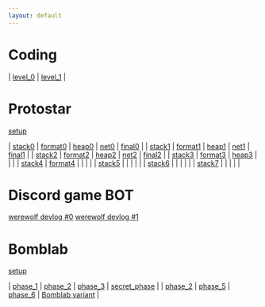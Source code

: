 ```yaml
---
layout: default
---
```


# Coding

| [level_0](./coding/level_0.html) | [level_1](./coding/level_1.html) |

# Protostar

[setup](./protostar/setup.html)

| [stack0](./protostar/stack0.html) | [format0](./protostar/format0.html) | [heap0](./protostar/heap0.html) | [net0](./protostar/net0.html) | [final0](./protostar/final0.html) |
| [stack1](./protostar/stack1.html) | [format1](./protostar/format1.html) | [heap1](./protostar/heap1.html) | [net1](./protostar/net1.html) | [final1](./protostar/final1.html) |
| [stack2](./protostar/stack2.html) | [format2](./protostar/format2.html) | [heap2](./protostar/heap2.html) | [net2](./protostar/net2.html) | [final2](./protostar/final2.html) |
| [stack3](./protostar/stack3.html) | [format3](./protostar/format3.html) | [heap3](./protostar/heap3.html) |   |   |
| [stack4](./protostar/stack4.html) | [format4](./protostar/format4.html) |   |   |   |
| [stack5](./protostar/stack5.html) |   |   |   |   |
| [stack6](./protostar/stack6.html) |   |   |   |   |
| [stack7](./protostar/stack7.html) |   |   |   |   |

# Discord game BOT

[werewolf devlog #0](./devlog/discord_game_werewolf_0.html)
[werewolf devlog #1](./devlog/discord_game_werewolf_1.html)

# Bomblab

[setup](./bomblab/setup.html)

| [phase_1](./bomblab/phase_1.html) | [phase_2](./bomblab/phase_3.html) | [phase_3](./bomblab/phase_5.html) | [secret_phase](./bomblab/secret_phase.html) |
| [phase_2](./bomblab/phase_2.html) | [phase_5](./bomblab/phase_4.html) | [phase_6](./bomblab/phase_6.html) | [Bomblab variant](./bomblab/bomblab_variant.html) |